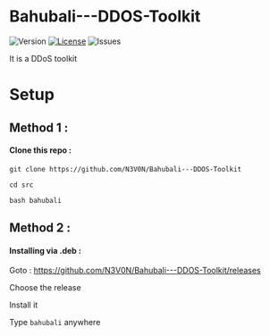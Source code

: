 # Bahubali---DDOS-Toolkit

![Version](https://img.shields.io/github/release/navanchauhan/Bahubali---DDOS-Toolkit.svg)
[![License](https://img.shields.io/github/license/navanchauhan/Bahubali---DDOS-Toolkit.svg)]()
![Issues](https://img.shields.io/github/issues/navanchauhan/Bahubali---DDOS-Toolkit.svg)

It is a DDoS toolkit

# Setup

## Method 1 :

#### Clone this repo : 

`git clone https://github.com/N3V0N/Bahubali---DDOS-Toolkit`

`cd src`

`bash bahubali`
                  
## Method 2 :

#### Installing via .deb : 

Goto : https://github.com/N3V0N/Bahubali---DDOS-Toolkit/releases

Choose the release

Install it

Type `bahubali` anywhere
                      
       
